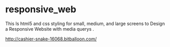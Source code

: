 # responsive_web
This Is html5 and css styling for small, medium, and large screens to Design a Responsive Website with media querys . 

http://cashier-snake-16068.bitballoon.com/
